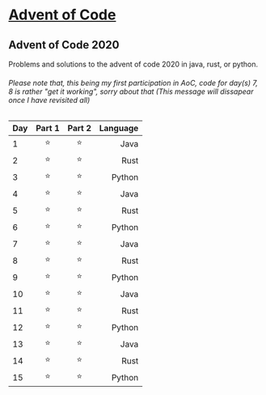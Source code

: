 # [Advent of Code](https://adventofcode.com/)
 
## Advent of Code 2020 
Problems and solutions to the advent of code 2020 in java, rust, or python.

###### *Please note that, this being my first participation in AoC, code for day(s) 7, 8 is rather "get it working", sorry about that (This message will dissapear once I have revisited all)*

Day | Part 1 | Part 2 | Language
----|:------:|:------:|---------:
1 | ⭐ | ⭐ | Java
2 | ⭐ | ⭐ | Rust
3 | ⭐ | ⭐ | Python
4 | ⭐ | ⭐ | Java
5 | ⭐ | ⭐ | Rust
6 | ⭐ | ⭐ | Python
7 | ⭐ | ⭐ | Java
8 | ⭐ | ⭐ | Rust
9 | ⭐ | ⭐ | Python
10| ⭐ | ⭐ | Java 
11| ⭐ | ⭐ | Rust
12| ⭐ | ⭐ | Python
13| ⭐ | ⭐ | Java
14| ⭐ | ⭐ | Rust
15| ⭐ | ⭐ | Python
